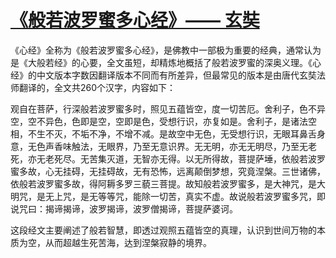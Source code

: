 # [《般若波罗蜜多心经》—— 玄奘](https://github.com/goohugo/myblog/issues/37)

 《心经》全称为《般若波罗蜜多心经》，是佛教中一部极为重要的经典，通常认为是《大般若经》的心要，全文虽短，却精炼地概括了般若波罗蜜的深奥义理。《心经》的中文版本字数因翻译版本不同而有所差异，但最常见的版本是由唐代玄奘法师翻译的，全文共260个汉字，内容如下：

观自在菩萨，行深般若波罗蜜多时，照见五蕴皆空，度一切苦厄。舍利子，色不异空，空不异色，色即是空，空即是色，受想行识，亦复如是。舍利子，是诸法空相，不生不灭，不垢不净，不增不减。是故空中无色，无受想行识，无眼耳鼻舌身意，无色声香味触法，无眼界，乃至无意识界。无无明，亦无无明尽，乃至无老死，亦无老死尽。无苦集灭道，无智亦无得。以无所得故，菩提萨埵，依般若波罗蜜多故，心无挂碍，无挂碍故，无有恐怖，远离颠倒梦想，究竟涅槃。三世诸佛，依般若波罗蜜多故，得阿耨多罗三藐三菩提。故知般若波罗蜜多，是大神咒，是大明咒，是无上咒，是无等等咒，能除一切苦，真实不虚。故说般若波罗蜜多咒，即说咒曰：揭谛揭谛，波罗揭谛，波罗僧揭谛，菩提萨婆诃。

这段经文主要阐述了般若智慧，即透过观照五蕴皆空的真理，认识到世间万物的本质为空，从而超越生死苦海，达到涅槃寂静的境界。
